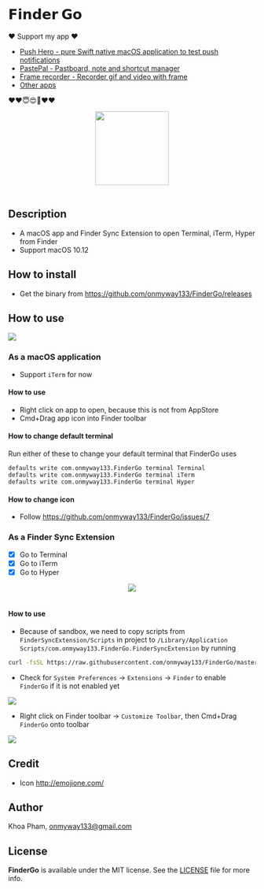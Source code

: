 # 𝗙𝗶𝗻𝗱𝗲𝗿 𝗚𝗼

❤️ Support my app ❤️ 

- [Push Hero - pure Swift native macOS application to test push notifications](https://www.producthunt.com/posts/push-hero-2)
- [PastePal - Pastboard, note and shortcut manager](https://www.producthunt.com/posts/pastepal)
- [Frame recorder - Recorder gif and video with frame](https://www.producthunt.com/posts/frame-recorder)
- [Other apps](https://onmyway133.github.io/projects/)

❤️❤️😇😍🤘❤️❤️

<div align = "center">
<img src="Images/Icon.png" width="150" height="150" />
<br>
<br>
</div>

## Description

- A macOS app and Finder Sync Extension to open Terminal, iTerm, Hyper from Finder
- Support macOS 10.12

## How to install

- Get the binary from https://github.com/onmyway133/FinderGo/releases

## How to use

![](Images/go1.gif)

### As a macOS application

- Support `iTerm` for now

#### How to use
- Right click on app to open, because this is not from AppStore
- Cmd+Drag app icon into Finder toolbar

#### How to change default terminal

Run either of these to change your default terminal that FinderGo uses

```
defaults write com.onmyway133.FinderGo terminal Terminal
defaults write com.onmyway133.FinderGo terminal iTerm
defaults write com.onmyway133.FinderGo terminal Hyper
```

#### How to change icon

- Follow https://github.com/onmyway133/FinderGo/issues/7


### As a Finder Sync Extension

- [x] Go to Terminal
- [x] Go to iTerm
- [x] Go to Hyper

<div align = "center">
<img src="Images/screenshot2.png" />
<br>
<br>
</div>

#### How to use

- Because of sandbox, we need to copy scripts from `FinderSyncExtension/Scripts` in project to `/Library/Application Scripts/com.onmyway133.FinderGo.FinderSyncExtension` by running 

```sh
curl -fsSL https://raw.githubusercontent.com/onmyway133/FinderGo/master/install.sh | sh
```

- Check for `System Preferences` -> `Extensions` -> `Finder` to enable `FinderGo` if it is not enabled yet

![](Images/extension.png)

- Right click on Finder toolbar -> `Customize Toolbar`, then Cmd+Drag `FinderGo` onto toolbar

![](Images/toolbar.png)

## Credit

- Icon http://emojione.com/

## Author

Khoa Pham, onmyway133@gmail.com

## License

**FinderGo** is available under the MIT license. See the [LICENSE](https://github.com/onmyway133/FinderGo/blob/master/LICENSE.md) file for more info.
